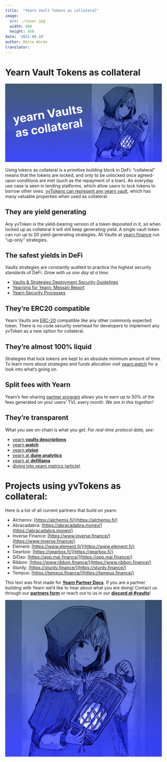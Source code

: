 ```yaml
---
title:  "Yearn Vault Tokens as collateral"
image:
  src: ./cover.jpg
  width: 900
  height: 450
date: '2022-06-10'
author: Marco Worms
translator: 
---
```


# Yearn Vault Tokens as collateral

![](./cover.jpg?w=900&h=450)

Using tokens as collateral is a primitive building block in DeFi: “collateral” means that the tokens are locked, and only to be unlocked once agreed-upon conditions are met (such as the repayment of a loan). An everyday use case is seen in lending platforms, which allow users to lock tokens to borrow other ones.  [yvTokens can represent any yearn vault](https://docs.yearn.finance/getting-started/products/yvaults/vault-tokens), which has many valuable properties when used as collateral:

## They are yield generating

Any yvToken is the yield-bearing version of a token deposited in it, so when locked up as collateral it will still keep generating yield. A single vault token can run up to 20 yield-generating strategies. All Vaults at  [yearn.finance](https://yearn.finance/#/vaults)  run “up-only” strategies.

## The safest yields in DeFi

Vaults strategies are constantly audited to practice the highest security standards of DeFi.  _Grow with us one day at a time._

-   [Vaults & Strategies Deployment Security Guidelines](https://docs.yearn.finance/developers/v2/DEPLOYMENT)
-   [Yearning for Yearn: Messari Report](https://messari.io/article/yearning-for-yearn)
-   [Yearn Security Processes](https://github.com/yearn/yearn-security/blob/master/SECURITY.md)

## They’re ERC20 compatible

Yearn Vaults are  [ERC-20](https://ethereum.org/en/developers/docs/standards/tokens/erc-20/)  compatible like any other commonly expected token. There is no code security overhead for developers to implement any yvToken as a new option for collateral.

## They’re almost 100% liquid

Strategies that lock tokens are kept to an absolute minimum amount of time. To learn more about strategies and funds allocation visit  [yearn.watch](https://yearn.watch/)  for a look into what’s going on.

## Split fees with Yearn

Yearn’s fee-sharing  [partner program](https://docs.yearn.finance/partners/introduction)  allows you to earn up to 50% of the fees generated on your users’ TVL every month.  _We are in this together!_

## They’re transparent

What you see on-chain is what you get.  _For real-time protocol data, see:_

-   [yearn  **vaults descriptions**](https://vaults.yearn.finance/)
-   [yearn.**watch**](https://yearn.watch/)
-   [yearn.**vision**](https://yearn.vision/)
-   [yearn at  **dune analytics**](https://dune.com/projects/yearn)
-   [yearn at  **defillama**](https://defillama.com/yields/token/YFI)
-   [diving into yearn metrics (article)](https://medium.com/iearn/diving-into-yearn-metrics-8c3fb0520927)

# Projects using yvTokens as collateral:

Here is a list of all current partners that build on yearn:

-   Alchemix:  [https://alchemix.fi/](https://alchemix.fi/)
-   Abracadabra:  [https://abracadabra.money/](https://abracadabra.money/)
-   Inverse Finance:  [https://www.inverse.finance/](https://www.inverse.finance/)
-   Element:  [https://www.element.fi/](https://www.element.fi/)
-   Gearbox:  [https://gearbox.fi/](https://gearbox.fi/)
-   QiDao:  [https://app.mai.finance/](https://app.mai.finance/)
-   Ribbon:  [https://www.ribbon.finance/](https://www.ribbon.finance/)
-   Sturdy:  [https://sturdy.finance/](https://sturdy.finance/)
-   Tempus:  [https://tempus.finance/](https://tempus.finance/)

This text was first made for  [**Yearn Partner Docs**](https://docs.yearn.finance/partners/introduction). If you are a partner building with Yearn we’d like to hear about what you are doing! Contact us through our  [**partners form**](https://yearnfinance.typeform.com/to/uP7xOJUN)  or reach out to us in our  [**discord at #vaults**](http://discord.yearn.finance/)!

![](./image1.jpg?w=800&h=800)
